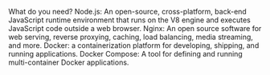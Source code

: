 What do you need?
Node.js: An open-source, cross-platform, back-end JavaScript runtime environment that runs on the V8 engine and executes JavaScript code outside a web browser.
Nginx: An open source software for web serving, reverse proxying, caching, load balancing, media streaming, and more.
Docker: a containerization platform for developing, shipping, and running applications.
Docker Compose: A tool for defining and running multi-container Docker applications.
